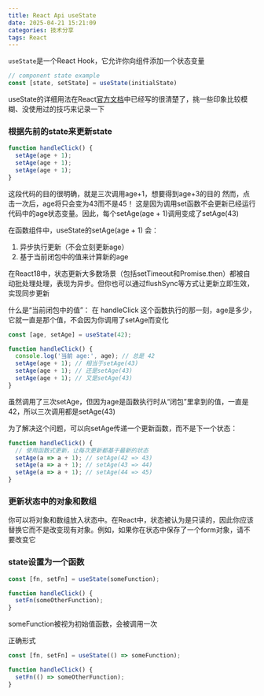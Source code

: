 ```yaml
---
title: React Api useState
date: 2025-04-21 15:21:09
categories: 技术分享
tags: React
---
```


`useState`是一个React Hook，它允许你向组件添加一个状态变量

```js
// component state example
const [state, setState] = useState(initialState)
```

useState的详细用法在React[官方文档](https://zh-hans.react.dev/reference/react/useState#ive-updated-the-state-but-logging-gives-me-the-old-value)中已经写的很清楚了，挑一些印象比较模糊、没使用过的技巧来记录一下

### 根据先前的state来更新state

```js
function handleClick() {
  setAge(age + 1);
  setAge(age + 1);
  setAge(age + 1);
}
```

这段代码的目的很明确，就是三次调用age+1，想要得到age+3的目的
然而，点击一次后，age将只会变为43而不是45！
这是因为调用set函数不会更新已经运行代码中的age状态变量。因此，每个setAge(age + 1)调用变成了setAge(43)

在函数组件中，useState的setAge(age + 1) 会：

 1. 异步执行更新（不会立刻更新age）
 2. 基于当前闭包中的值来计算新的age

在React18中，状态更新大多数场景（包括setTimeout和Promise.then）都被自动批处理处理，表现为异步。但你也可以通过flushSync等方式让更新立即生效，实现同步更新

什么是“当前闭包中的值”：
在 handleClick 这个函数执行的那一刻，age是多少，它就一直是那个值，不会因为你调用了setAge而变化

```js
const [age, setAge] = useState(42);

function handleClick() {
  console.log('当前 age:', age); // 总是 42
  setAge(age + 1); // 相当于setAge(43)
  setAge(age + 1); // 还是setAge(43)
  setAge(age + 1); // 又是setAge(43)
}
```

虽然调用了三次setAge，但因为age是函数执行时从“闭包”里拿到的值，一直是42，所以三次调用都是setAge(43)

为了解决这个问题，可以向setAge传递一个更新函数，而不是下一个状态：

```js
function handleClick() {
  // 使用函数式更新，让每次更新都基于最新的状态
  setAge(a => a + 1); // setAge(42 => 43)
  setAge(a => a + 1); // setAge(43 => 44)
  setAge(a => a + 1); // setAge(44 => 45)
}
```

### 更新状态中的对象和数组

你可以将对象和数组放入状态中。在React中，状态被认为是只读的，因此你应该替换它而不是改变现有对象。例如，如果你在状态中保存了一个form对象，请不要改变它

### state设置为一个函数

```js
const [fn, setFn] = useState(someFunction);

function handleClick() {
  setFn(someOtherFunction);
}
```

someFunction被视为初始值函数，会被调用一次

正确形式

```js
const [fn, setFn] = useState(() => someFunction);

function handleClick() {
  setFn(() => someOtherFunction);
}
```
